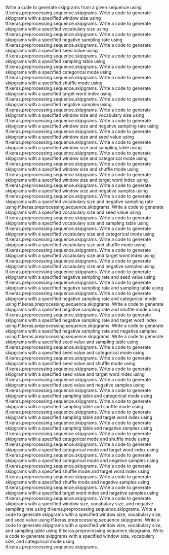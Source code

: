 Write a code to generate skipgrams from a given sequence using tf.keras.preprocessing.sequence.skipgrams.
Write a code to generate skipgrams with a specified window size using tf.keras.preprocessing.sequence.skipgrams.
Write a code to generate skipgrams with a specified vocabulary size using tf.keras.preprocessing.sequence.skipgrams.
Write a code to generate skipgrams with a specified negative sampling rate using tf.keras.preprocessing.sequence.skipgrams.
Write a code to generate skipgrams with a specified seed value using tf.keras.preprocessing.sequence.skipgrams.
Write a code to generate skipgrams with a specified sampling table using tf.keras.preprocessing.sequence.skipgrams.
Write a code to generate skipgrams with a specified categorical mode using tf.keras.preprocessing.sequence.skipgrams.
Write a code to generate skipgrams with a specified shuffle mode using tf.keras.preprocessing.sequence.skipgrams.
Write a code to generate skipgrams with a specified target word index using tf.keras.preprocessing.sequence.skipgrams.
Write a code to generate skipgrams with a specified negative samples using tf.keras.preprocessing.sequence.skipgrams.
Write a code to generate skipgrams with a specified window size and vocabulary size using tf.keras.preprocessing.sequence.skipgrams.
Write a code to generate skipgrams with a specified window size and negative sampling rate using tf.keras.preprocessing.sequence.skipgrams.
Write a code to generate skipgrams with a specified window size and seed value using tf.keras.preprocessing.sequence.skipgrams.
Write a code to generate skipgrams with a specified window size and sampling table using tf.keras.preprocessing.sequence.skipgrams.
Write a code to generate skipgrams with a specified window size and categorical mode using tf.keras.preprocessing.sequence.skipgrams.
Write a code to generate skipgrams with a specified window size and shuffle mode using tf.keras.preprocessing.sequence.skipgrams.
Write a code to generate skipgrams with a specified window size and target word index using tf.keras.preprocessing.sequence.skipgrams.
Write a code to generate skipgrams with a specified window size and negative samples using tf.keras.preprocessing.sequence.skipgrams.
Write a code to generate skipgrams with a specified vocabulary size and negative sampling rate using tf.keras.preprocessing.sequence.skipgrams.
Write a code to generate skipgrams with a specified vocabulary size and seed value using tf.keras.preprocessing.sequence.skipgrams.
Write a code to generate skipgrams with a specified vocabulary size and sampling table using tf.keras.preprocessing.sequence.skipgrams.
Write a code to generate skipgrams with a specified vocabulary size and categorical mode using tf.keras.preprocessing.sequence.skipgrams.
Write a code to generate skipgrams with a specified vocabulary size and shuffle mode using tf.keras.preprocessing.sequence.skipgrams.
Write a code to generate skipgrams with a specified vocabulary size and target word index using tf.keras.preprocessing.sequence.skipgrams.
Write a code to generate skipgrams with a specified vocabulary size and negative samples using tf.keras.preprocessing.sequence.skipgrams.
Write a code to generate skipgrams with a specified negative sampling rate and seed value using tf.keras.preprocessing.sequence.skipgrams.
Write a code to generate skipgrams with a specified negative sampling rate and sampling table using tf.keras.preprocessing.sequence.skipgrams.
Write a code to generate skipgrams with a specified negative sampling rate and categorical mode using tf.keras.preprocessing.sequence.skipgrams.
Write a code to generate skipgrams with a specified negative sampling rate and shuffle mode using tf.keras.preprocessing.sequence.skipgrams.
Write a code to generate skipgrams with a specified negative sampling rate and target word index using tf.keras.preprocessing.sequence.skipgrams.
Write a code to generate skipgrams with a specified negative sampling rate and negative samples using tf.keras.preprocessing.sequence.skipgrams.
Write a code to generate skipgrams with a specified seed value and sampling table using tf.keras.preprocessing.sequence.skipgrams.
Write a code to generate skipgrams with a specified seed value and categorical mode using tf.keras.preprocessing.sequence.skipgrams.
Write a code to generate skipgrams with a specified seed value and shuffle mode using tf.keras.preprocessing.sequence.skipgrams.
Write a code to generate skipgrams with a specified seed value and target word index using tf.keras.preprocessing.sequence.skipgrams.
Write a code to generate skipgrams with a specified seed value and negative samples using tf.keras.preprocessing.sequence.skipgrams.
Write a code to generate skipgrams with a specified sampling table and categorical mode using tf.keras.preprocessing.sequence.skipgrams.
Write a code to generate skipgrams with a specified sampling table and shuffle mode using tf.keras.preprocessing.sequence.skipgrams.
Write a code to generate skipgrams with a specified sampling table and target word index using tf.keras.preprocessing.sequence.skipgrams.
Write a code to generate skipgrams with a specified sampling table and negative samples using tf.keras.preprocessing.sequence.skipgrams.
Write a code to generate skipgrams with a specified categorical mode and shuffle mode using tf.keras.preprocessing.sequence.skipgrams.
Write a code to generate skipgrams with a specified categorical mode and target word index using tf.keras.preprocessing.sequence.skipgrams.
Write a code to generate skipgrams with a specified categorical mode and negative samples using tf.keras.preprocessing.sequence.skipgrams.
Write a code to generate skipgrams with a specified shuffle mode and target word index using tf.keras.preprocessing.sequence.skipgrams.
Write a code to generate skipgrams with a specified shuffle mode and negative samples using tf.keras.preprocessing.sequence.skipgrams.
Write a code to generate skipgrams with a specified target word index and negative samples using tf.keras.preprocessing.sequence.skipgrams.
Write a code to generate skipgrams with a specified window size, vocabulary size, and negative sampling rate using tf.keras.preprocessing.sequence.skipgrams.
Write a code to generate skipgrams with a specified window size, vocabulary size, and seed value using tf.keras.preprocessing.sequence.skipgrams.
Write a code to generate skipgrams with a specified window size, vocabulary size, and sampling table using tf.keras.preprocessing.sequence.skipgrams.
Write a code to generate skipgrams with a specified window size, vocabulary size, and categorical mode using tf.keras.preprocessing.sequence.skipgrams.